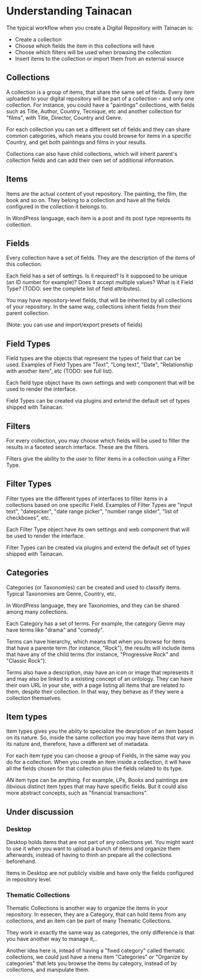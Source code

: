 # Understanding Tainacan

The typical workflow when you create a Digital Repository with Tainacan is:

* Create a collection
* Choose which fields the item in this collections will have
* Choose which filters will be used when browsing the collection
* Insert items to the collection or import them from an external source

## Collections

A collection is a group of items, that share the same set of fields. Every item uploaded to your digital repository will be part of a collection - and only one collection. For instance, you could have a "paintings" collections, with fields such as Title, Author, Country, Tecnique, etc and another collection for "films", with Title, Director, Country and Genre.

For each collection you can set a different set of fields and they can share common categories, which means you could browse for items in a specific Country, and get both paintings and films in your results. 

Collections can also have child collections, which will inherit parent's collection fields and can add their own set of additional information.

## Items

Items are the actual content of yout repository. The painting, the film, the book and so on. They belong to a collection and have all the fields configured in the collection it belongs to.

In WordPress language, each item is a post and its post type represents its collection.

## Fields

Every collection have a set of fields. They are the description of the items of this collection. 

Each field has a set of settings. Is it required? Is it supposed to be unique (an ID number for example)? Does it accept multiple values? What is it Field Type? (TODO: see the complete list of field attributes).

You may have repository-level fields, that will be inherited by all collections of your repository. In the same way, collections inherit fields from their parent collection.

(Note: you can use and import/export presets of fields)

## Field Types

Field types are the objects that represent the types of field that can be used. Examples of Field Types are "Text", "Long text", "Date", "Relationship with another item", etc (TODO: see full list).

Each field type object have its own settings and web component that will be used to render the interface. 

Field Types can be created via plugins and extend the default set of types shipped with Tainacan.

## Filters

For every collection, you may choose which fields will be used to filter the results in a faceted search interface. These are the filters.

Filters give the ability to the user to filter items in a collection using a Filter Type.

## Filter Types

Filter types are the different types of interfaces to filter items in a collections based on one specific Field. Examples of Filter Types are "input text", "datepicker", "date range picker", "number range slider", "list of checkboxes", etc.

Each Filter Type object have its own settings and web component that will be used to render the interface.

Filter Types can be created via plugins and extend the default set of types shipped with Tainacan. 

## Categories

Categories (or Taxonomies) can be created and used to classify items. Typical Taxonomies are Genre, Country, etc.

In WordPress language, they are Taxonomies, and they can be shared among many collections.

Each Category has a set of terms. For example, the category Genre may have terms like "drama" and "comedy".

Terms can have hierarchy, which means that when you browse for items that have a parente term (for instance, "Rock"), the results will include items that have any of the child terms (for instance, "Progressive Rock" and "Classic Rock").

Terms also have a description, may have an icon or image that represents it and may also be linked to a existing concept of an ontology. They can have their own URL in your site, with a page listing all items that are related to them, despite their collection. In that way, they behave as if they were a collection themselves.

## Item types

Item types gives you the abiity to specialize the desription of an item based on its nature. So, inside the same collection you may have items that vary in its nature and, therefore, have a different set of metadata.

For each item type you can choose a group of Fields, in the same way you do for a collection. When you create an item inside a collection, it will have all the fields chosen for that collection plus the fields related to its type.

AN item type can be anything. For example, LPs, Books and paintings are õbvious distinct item types that may have specific fields. But it could also more abstract concepts, such as "financial transactions".

## Under discussion

### Desktop

Desktop holds items that are not part of any collections yet. You might want to use it when you want to upload a bunch of items and organize them afterwards, instead of having to thinh an prepare all the collections beforehand.

Items in Desktop are not publicly visible and have only the fields configured in repository level.

### Thematic Collections

Thematic Collections is another way to organize the items in your repository. In essecen, they are a Category, that can hold items from any collections, and an item can be part of many Thematic Collections.

They work in exactly the same way as categories, the only difference is that you have another way to manage it,..

Another idea here is, intead of having a "fixed category" called thematic collections, we could just have a menu item "Categories" or "Organize by categories" that lets you browse the items by category, instead of by collections, and manipulate them.